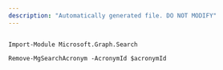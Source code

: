 ```yaml
---
description: "Automatically generated file. DO NOT MODIFY"
---
```


```powershellv1

Import-Module Microsoft.Graph.Search

Remove-MgSearchAcronym -AcronymId $acronymId

```